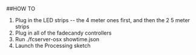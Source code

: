 


##HOW TO

1. Plug in the LED strips -- the 4 meter ones first, and then the 2 5 meter strips
1. Plug in all of the fadecandy controllers
1. Run ./fcserver-osx showtime.json
1. Launch the Processing sketch
